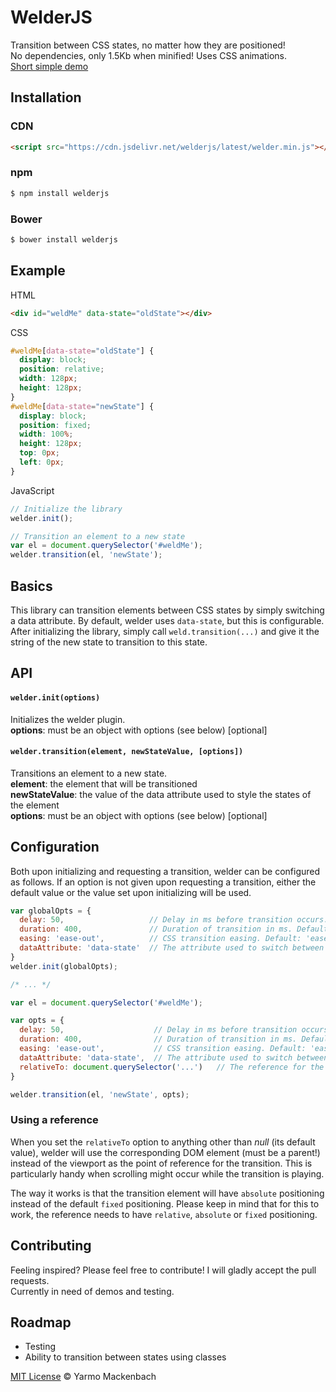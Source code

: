 # WelderJS

Transition between CSS states, no matter how they are positioned!  
No dependencies, only 1.5Kb when minified! Uses CSS animations.  
[Short simple demo](http://yarmom.github.io/welderjs/)

## Installation

### CDN

``` html
<script src="https://cdn.jsdelivr.net/welderjs/latest/welder.min.js"></script>
```

### npm
``` bash
$ npm install welderjs
```

### Bower
``` bash
$ bower install welderjs
```

## Example

HTML

``` html
<div id="weldMe" data-state="oldState"></div>
```

CSS

``` css
#weldMe[data-state="oldState"] {
  display: block;
  position: relative;
  width: 128px;
  height: 128px;
}
#weldMe[data-state="newState"] {
  display: block;
  position: fixed;
  width: 100%;
  height: 128px;
  top: 0px;
  left: 0px;
}
```

JavaScript

``` js
// Initialize the library
welder.init();

// Transition an element to a new state
var el = document.querySelector('#weldMe');
welder.transition(el, 'newState');
```

## Basics

This library can transition elements between CSS states by simply switching a data attribute. By default, welder uses `data-state`, but this is configurable. After initializing the library, simply call `weld.transition(...)` and give it the string of the new state to transition to this state.

## API

#### `welder.init(options)`

Initializes the welder plugin.  
**options**: must be an object with options (see below) [optional]

#### `welder.transition(element, newStateValue, [options])`

Transitions an element to a new state.  
**element**: the element that will be transitioned  
**newStateValue**: the value of the data attribute used to style the states of the element  
**options**: must be an object with options (see below) [optional]

## Configuration

Both upon initializing and requesting a transition, welder can be configured as follows. If an option is not given upon requesting a transition, either the default value or the value set upon initializing will be used.

``` js
var globalOpts = {
  delay: 50,                   // Delay in ms before transition occurs. Default (recommended): 50
  duration: 400,               // Duration of transition in ms. Default: 400
  easing: 'ease-out',          // CSS transition easing. Default: 'ease-out'
  dataAttribute: 'data-state'  // The attribute used to switch between states. Default: 'data-state'
}
welder.init(globalOpts);

/* ... */

var el = document.querySelector('#weldMe');

var opts = {
  delay: 50,                    // Delay in ms before transition occurs. Default (recommended): 50
  duration: 400,                // Duration of transition in ms. Default: 400
  easing: 'ease-out',           // CSS transition easing. Default: 'ease-out'
  dataAttribute: 'data-state',  // The attribute used to switch between states. Default: 'data-state'
  relativeTo: document.querySelector('...')   // The reference for the transition (see below). Default: null
}

welder.transition(el, 'newState', opts);
```

### Using a reference

When you set the `relativeTo` option to anything other than *null* (its default value), welder will use the corresponding DOM element (must be a parent!) instead of the viewport as the point of reference for the transition. This is particularly handy when scrolling might occur while the transition is playing.

The way it works is that the transition element will have `absolute` positioning instead of the default `fixed` positioning. Please keep in mind that for this to work, the reference needs to have `relative`, `absolute` or `fixed` positioning.

## Contributing

Feeling inspired? Please feel free to contribute! I will gladly accept the pull requests.  
Currently in need of demos and testing.

## Roadmap

- Testing
- Ability to transition between states using classes

[MIT License](http://yarmomackenbach.mit-license.org/) © Yarmo Mackenbach

